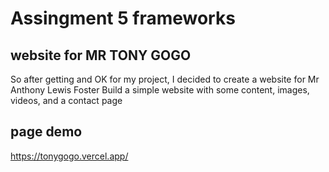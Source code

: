 # Assingment 5 frameworks

## website for MR TONY GOGO
So after getting and OK for my project, I decided to create a website for Mr Anthony Lewis Foster
Build a simple website with some content, images, videos, and a contact page

## page demo
https://tonygogo.vercel.app/

## 

